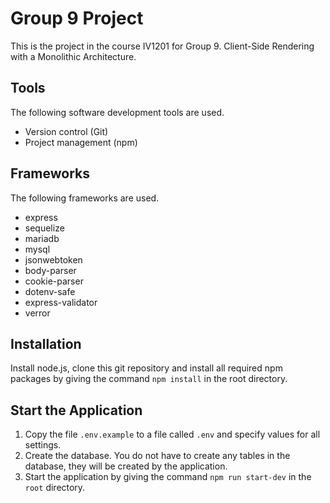 # Group 9 Project

This is the project in the course IV1201 for Group 9. Client-Side Rendering with a Monolithic Architecture. 

## Tools

The following software development tools are used.

- Version control (Git)
- Project management (npm)

## Frameworks

The following frameworks are used.

- express
- sequelize
- mariadb
- mysql
- jsonwebtoken
- body-parser
- cookie-parser
- dotenv-safe
- express-validator
- verror

## Installation

Install node.js, clone this git repository and install all required npm packages by giving the command `npm install` in the root directory.

## Start the Application

1. Copy the file `.env.example` to a file called `.env` and specify values for all settings.
1. Create the database. You do not have to create any tables in the database, they will be created by the application.
1. Start the application by giving the command `npm run start-dev` in the `root` directory.
 
